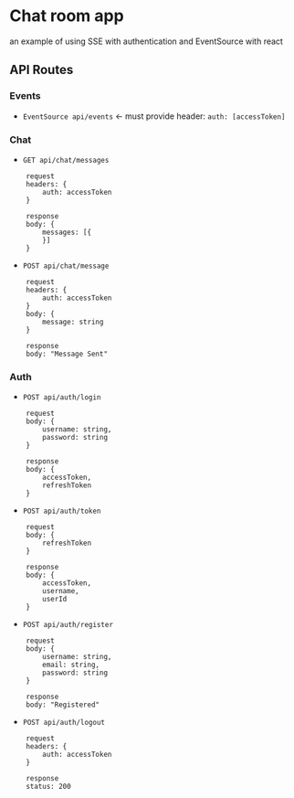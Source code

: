 # Chat room app

an example of using SSE with authentication and EventSource with react

## API Routes

### Events

- `EventSource api/events` <- must provide header: `auth: [accessToken]`

### Chat

- `GET api/chat/messages`

```
    request
    headers: {
        auth: accessToken
    }

    response
    body: {
        messages: [{
        }]
    }
```

- `POST api/chat/message`

```
    request
    headers: {
        auth: accessToken
    }
    body: {
        message: string
    }

    response
    body: "Message Sent"
```

### Auth

- `POST api/auth/login`

```
    request
    body: {
        username: string,
        password: string
    }

    response
    body: {
        accessToken,
        refreshToken
    }
```

- `POST api/auth/token`

```
    request
    body: {
        refreshToken
    }

    response
    body: {
        accessToken,
        username,
        userId
    }
```

- `POST api/auth/register`

```
    request
    body: {
        username: string,
        email: string,
        password: string
    }

    response
    body: "Registered"
```

- `POST api/auth/logout`

```
    request
    headers: {
        auth: accessToken
    }

    response
    status: 200
```
